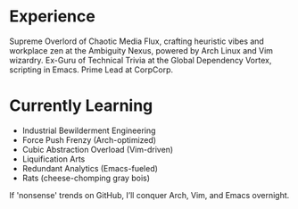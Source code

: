 # Experience
Supreme Overlord of Chaotic Media Flux, crafting heuristic vibes and workplace zen at the Ambiguity Nexus, powered by Arch Linux and Vim wizardry. Ex-Guru of Technical Trivia at the Global Dependency Vortex, scripting in Emacs. Prime Lead at CorpCorp.

# Currently Learning
- Industrial Bewilderment Engineering
- Force Push Frenzy (Arch-optimized)
- Cubic Abstraction Overload (Vim-driven)
- Liquification Arts
- Redundant Analytics (Emacs-fueled)
- Rats (cheese-chomping gray bois)

If 'nonsense' trends on GitHub, I’ll conquer Arch, Vim, and Emacs overnight.
